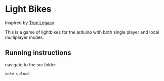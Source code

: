 Light Bikes
============
Inspired by [Tron Legacy](https://en.wikipedia.org/wiki/Tron:_Legacy)

This is a game of lightbikes for the arduino with both single player and local multiplayer modes.
## Running instructions
navigate to the src folder

    make upload
